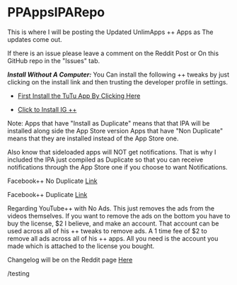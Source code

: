# PPAppsIPARepo
This is where I will be posting the Updated UnlimApps ++ Apps as The updates come out.

If there is an issue please leave a comment on the Reddit Post or On this GitHub repo in the "Issues" tab.

***Install Without A Computer:***
 You Can install the following ++ tweaks by just clicking on the install link and then trusting the developer profile in settings.
 
 - [First Install the TuTu App By Clicking Here](http://www.tutuapp.vip/index.php?r=web/installZB&lang=en)
 
 - [Click to Install IG ++](https://tinyurl.com/jkebj5v)


Note: 
Apps that have "Install as Duplicate" means that that IPA will be installed along side the App Store version
Apps that have "Non Duplicate" means that they are installed instead of the App Store one. 

Also know that sideloaded apps will NOT get notifications. That is why I included the IPA just compiled as Duplicate so that you can receive notifications through the App Store one if you choose to want Notifications.

Facebook++ No Duplicate [Link](https://mega.nz/#!uk4WgLBC!IULcbi0Gbcza7EmuEVQr6JSlDo8lOdbvTCgUGOo7aXc)

Facebook++ Duplicate [Link](https://mega.nz/#!aloQFS4S!9O6j8UmJ4MT5g55fVKgiXsrayo3BDVqsXYWY2UzpdxQ)

Regarding YouTube++ with No Ads. This just removes the ads from the videos themselves. If you want to remove the ads on the bottom you have to buy the license, $2 I believe, and make an account. That account can be used across all of his ++ tweaks to remove ads. A 1 time fee of $2 to remove all ads across all of his ++ apps. All you need is the account you made which is attached to the license you bought. 

Changelog will be on the Reddit page [Here](https://www.reddit.com/r/iPAHub/comments/5pu67z/release_apps_github_repo/)

/testing